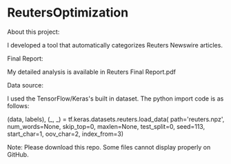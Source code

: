 # ReutersOptimization

About this project:

I developed a tool that automatically categorizes Reuters Newswire articles.

Final Report:

My detailed analysis is available in Reuters Final Report.pdf

Data source:

I used the TensorFlow/Keras's built in dataset. The python import code is as follows:

(data, labels), (_, _) = tf.keras.datasets.reuters.load_data(
                                      path='reuters.npz', num_words=None, skip_top=0, maxlen=None, test_split=0,
                                      seed=113, start_char=1, oov_char=2, index_from=3)
                                      
Note: Please download this repo. Some files cannot display properly on GitHub. 



